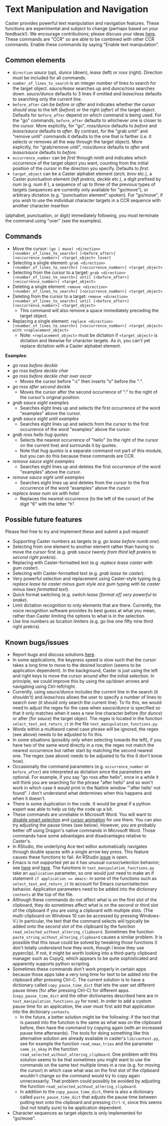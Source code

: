 # Text Manipulation and Navigation

Caster provides powerful text manipulation and navigation features. These functions are experimental and subject to change (perhaps based on your feedback!). We encourage contributions; please discuss your ideas [here](https://github.com/dictation-toolbox/Caster/issues/579). These commands are "CCR" so are able to be combined with other CCR commands. Enable these commands by saying "Enable text manipulation".

## Common elements

- `direction` _sauce_ (up), _dunce_ (down), _lease_ (left) or _ross_ (right). Direction _must_ be included for all commands.
- `number_of_lines_to_search` is an integer number of lines to search for the target object. _sauce/lease_ searches up and _dunce/ross_ searches down. _sauce/dunce_ defaults to 3 lines if omitted and _lease/ross_ defaults to searching only the current line.
- `before_after` can be _before_ or _after_ and indicates whether the cursor should stop to the left (_before_) or the right (_after_) of the target object. Defaults for `before_after` depend on which command is being used. For the "go" commands, `before_after` defaults to whichever one is closer to the cursor. More explicitly, for "go", _ross/dunce_ defaults to _before_ and _lease/sauce_ defaults to _after_.  By contrast, for the "grab until" and "remove until" commands it defaults to the one that is farther (i.e. it selects or removes all the way through the target object). More explicitly, for "grab/remove until", _ross/dunce_ defaults to _after_ and _lease/sauce_ defaults to _before_. 
- `occurrence_number` can be _first_ through _ninth_ and indicates which occurrence of the target object you want, counting from the initial position of the cursor in the direction you specify. Defaults to _first_.
- `target_object` can be a Caster alphabet element (_arch, brov_ etc.), a Caster punctuation element (_left prekris, deckle_ etc.), a digit prefixed by _num_ (e.g. _num 6_ ), a sequence of up to three of the previous types of targets (sequences are currently only available for "go/move"), or arbitrary dictation (e.g. "punctuation element" spoken). For "go/move", if you wish to use the individual character targets in a CCR sequence with another character insertion 




(alphabet, punctuation, or digit) immediately following, you must terminate the command using "over" (see the examples).

## Commands

- Move the cursor: `(go | move) <direction> [<number_of_lines_to_search>] [<before_after>] [<occurrence_number>] <target_object> [over]` 
- Selecting a single element: `grab <direction> [<number_of_lines_to_search>] [<occurrence_number>] <target_object>`
- Selecting from the cursor to a target: `grab <direction> [<number_of_lines_to_search>] until [<before_after>] [<occurrence_number>] <target_object>`
- Deleting a single element: `remove <direction> [<number_of_lines_to_search>] [<occurrence_number>] <target_object>`
- Deleting from the cursor to a target: `remove <direction> [<number_of_lines_to_search>] until [<before_after>] [<occurrence_number>] <target_object>`
    - This command will also remove a space immediately preceding the target object.
- Replacing a single element: `replace <direction>  [<number_of_lines_to_search>] [<occurrence_number>] <target_object> with <replacement_object>`
    - Note: `<replacement_object>` must be dictation if `<target_object>` is dictation and likewise for character targets. As in, you can't yet replace dictation with a Caster alphabet element.

**Examples**:

- _go ross before deckle_
- _go ross before deckle char_
- _go ross before deckle char over oscar_
    - Moves the cursor before ":c" then inserts "o" before the ":".
- _go ross after second deckle_
    - Moves the cursor after the second occurrence of ":" to the right of the cursor's original position.
- _grab sauce eight examples_
    - Searches eight lines up and selects the first occurrence of the word "examples" above the cursor.
- _grab sauce eight until examples_
    - Searches eight lines up and selects from the cursor to the first occurrence of the word "examples" above the cursor.
- _grab ross hello hug quotes_
    - Selects the nearest occurrence of "hello" (to the right of the cursor on the current line) and surrounds it by quotes.
    - Note that _hug quotes_ is a separate command not part of this module, but you can do this because these commands are CCR.
- _remove sauce eight examples_
    - Searches eight lines up and deletes the first occurrence of the word "examples" above the cursor.
- _remove sauce eight until examples_
    - Searches eight lines up and deletes from the cursor to the first occurrence of the word "examples" above the cursor.
- _replace lease num six with hotel_
    - Replaces the nearest occurrence (to the left of the cursor) of the digit "6" with the letter "h".

## Possible future features
Please feel free to try and implement these and submit a pull request!

- Supporting Caster numbers as targets (e.g. _go lease before numb one_).
- Selecting from one element to another element rather than having to move the cursor first (e.g. _grab sauce twenty from third left prekris to second right prekris_).
- Replacing with Caster-formatted text (e.g. _replace lease caster with gum caster_).
- Selecting with Caster-formatted text (e.g. _grab lease tie caster_).
- Very powerful selection and replacement using Caster-style typing (e.g. _replace lease tie caster minus gum style ace gum typing with tie caster minus laws formatted text_).
- Quick format switching (e.g. _switch lease [format of] very powerful to snake_).
- Limit dictation recognition to only elements that are there. Currently, the voice recognition software provides its best guess at what you mean, rather than Caster limiting the options to what is in the selection.
- Use line numbers as location limiters (e.g. go line one fifty nine third right prekris).

## Known bugs/issues
- Report bugs and discuss solutions [here](https://github.com/dictation-toolbox/Caster/issues/579).
- In some applications, the keypress speed is slow such that the cursor takes a long time to move to the desired location (seems to be application dependent). In the background, Caster is just using the left and right keys to move the cursor around after the initial selection. In principle, we could improve this by using the up/down arrows and navigating using Ctrl-left/right.
- Currently, using _sauce/dunce_ includes the current line in the search (it shouldn't) and _lease/ross_ allows the user to specify a number of lines to search over (it should only search the current line). To fix this, we would need to adjust the regex for the case when _sauce/dunce_ is specified so that it only matches when it sees a new line character before (for _dunce_) or after (for _sauce_) the target object. The regex is located in the function `select_text_and_return_it` in the file `text_manipulation_functions.py`.
- Words within a multiword camel case phrase will be ignored, the regex (see above) needs to be adjusted to fix this. 
- In some situations (possibly only when selecting towards the left), if you have two of the same word directly in a row, the regex not match the nearest occurrence but rather start by matching the second nearest one. The regex (see above) needs to be adjusted to fix this (I don't know how).
- Occasionally the command parameters (e.g. `occurrence_number` or `before_after`) are interpreted as dictation since the parameters are optional. For example, if you say "go ross after hello", once in a while it will think you are searching for the phrase "after hello" and so won't work in which case it would print in the Natlink window "'after hello' not found". I don't understand what determines when this happens and when it doesn't.
- There is some duplication in the code. It would be great if a python expert was able to help us tidy the code up a bit.
- These commands are unreliable in Microsoft Word. You will want to [disable smart selection](https://superuser.com/questions/962710/how-to-make-microsoft-word-selection-behave-like-it-would-in-a-plain-text-editor) and [cursor animation](https://www.404techsupport.com/2012/11/07/disable-cursor-animation-word-2013/) for use there. You can also try adjusting the pause times (see below). However, you are probably better off using Dragon's native commands in Microsoft Word. Those commands have some advantages and disadvantages relative to Caster's.
- In RStudio, the underlying Ace text editor automatically navigates through double spaces with a single arrow key press. This feature causes these functions to fail. An RStudio [issue](https://github.com/rstudio/rstudio/issues/4934) is open.
- Emacs is not supported yet as it has unusual cursor/selection behavior; see [here](https://www.gnu.org/software/emacs/manual/html_node/eintr/Point-and-mark.html) and [here](https://www.gnu.org/software/emacs/manual/html_node/emacs/Mark-Ring.html). The functions in `text_manipulation_functions.py` take an `application` parameter, so one would just need to make an if statement `if application == emacs:` in some of the functions such as `select_text_and_return_it` to account for Emacs cursor/selection behavior. Application parameters need to be added into the dictionary `contexts` at the top of the file.
- Although these commands do not affect what is on the first slot of the clipboard, they do sometimes affect what is on the second or third slot of the clipboard if you are using a clipboard with multiple slots. (The multi-clipboard on Windows 10 can be accessed by pressing Windows-V.) In particular, the text that the command selects will typically be added onto the second slot of the clipboard by the function `read_selected_without_altering_clipboard`. Sometimes the function `paste_string_without_altering_clipboard` causes a similar problem. It is possible that this issue could be solved by tweaking those functions (I don't totally understand how they work, though I know they use pyperclip). If not, it might be worth looking into a third-party clipboard manager such as CopyQ, which appears to be quite sophisticated and apparently supports python scripting.
- Sometimes these commands don't work properly in certain apps because those apps take a very long time for text to be added into the clipboard after pressing Ctrl-C. The current solution is to have a dictionary called `copy_pause_time_dict` that lets the user set different pause times (for after pressing Ctrl-C) for different apps. (`copy_pause_time_dict` and the other dictionaries described here are in `text_manipulation_functions.py` for now). In order to add a custom pause time for an application, the user must first add that application into the dictionary `contexts`.
    - In the future, a better solution might be the following:  if the text that is passed into the function is the same as what was on the clipboard before, then have the command try copying again (with an increased pause time afterwards). The tools for doing something like this alternative solution are already available in caster's `lib/context.py`, see for example the function `read_nmax_tries` and the parameter `same_is_okay` in the function `read_selected_without_altering_clipboard`. One problem with this solution seems to be that sometimes you might want to use the commands on the same text multiple times in a row (e.g. for moving the cursor) in which case what was on the first slot of the clipboard wouldn't change so the command would try to copy again unnecessarily. That problem could possibly be avoided by adjusting the function `read_selected_without_altering_clipboard`. 
    - In addition to the `copy_pause_time_dict`, there is also a dictionary called `paste_pause_time_dict` that adjusts the pause time between putting text onto the clipboard and pressing `Ctrl-V`, since this seems (but not totally sure) to be application dependent.
- Character sequences as target objects is only implemented for "go/move".
